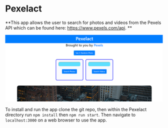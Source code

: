 <h1>Pexelact</h1>

**This app allows the user to search for photos and videos from the Pexels API which can be found here: https://www.pexels.com/api. **

![App Screenshot](/public/AppScreenshot.PNG)

To install and run the app clone the git repo, then within the Pexelact directory run `npm install` then `npm run start`. Then navigate to `localhost:3000` on a web browser to use the app.
